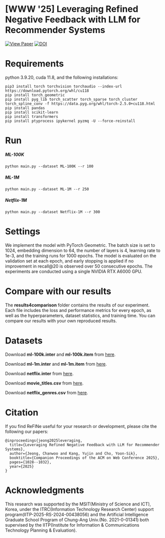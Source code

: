 # [WWW '25] Leveraging Refined Negative Feedback with LLM for Recommender Systems

[![View Paper](https://img.shields.io/badge/View%20Paper-PDF-red?logo=adobeacrobatreader)](https://dl.acm.org/doi/10.1145/3701716.3715538)
[![DOI](https://zenodo.org/badge/DOI/10.5281/zenodo.14808051.svg)](https://doi.org/10.5281/zenodo.14808051)

# Requirements
python 3.9.20, cuda 11.8, and the following installations:
```
pip3 install torch torchvision torchaudio --index-url https://download.pytorch.org/whl/cu118
pip install torch_geometric
pip install pyg_lib torch_scatter torch_sparse torch_cluster torch_spline_conv -f https://data.pyg.org/whl/torch-2.5.0+cu118.html
pip install pandas
pip install scikit-learn
pip install transformers
pip install ptyprocess ipykernel pyzmq -U --force-reinstall
```

# Run
##### ML-100K
```
python main.py --dataset ML-100K --r 100
```
##### ML-1M
```
python main.py --dataset ML-1M --r 250
```
##### Netflix-1M
```
python main.py --dataset Netflix-1M --r 300
```

# Settings
We implement the model with PyTorch Geometric.
The batch size is set to 1024, embedding dimension to 64, the number of layers is 4, learning rate to 1e-3, and the training runs for 1000 epochs.
The model is evaluated on the validation set at each epoch, and early stopping is applied if no improvement in recall@20 is observed over 50 consecutive epochs.
The experiments are conducted using a single NVIDIA RTX A6000 GPU.

# Compare with our results
The **results4comparison** folder contains the results of our experiment.
Each file includes the loss and performance metrics for every epoch, as well as the hyperparameters, dataset statistics, and training time.
You can compare our results with your own reproduced results.

# Datasets
Download **ml-100k.inter** and **ml-100k.item** from [here](https://recbole.s3-accelerate.amazonaws.com/ProcessedDatasets/MovieLens/ml-100k.zip).

Download **ml-1m.inter** and **ml-1m.item** from [here](https://recbole.s3-accelerate.amazonaws.com/ProcessedDatasets/MovieLens/ml-1m.zip).

Download **netflix.inter** from [here](https://recbole.s3-accelerate.amazonaws.com/ProcessedDatasets/Netflix/netflix.zip).

Download **movie_titles.csv** from [here](https://www.kaggle.com/datasets/netflix-inc/netflix-prize-data?select=movie_titles.csv).

Download **netflix_genres.csv** from [here](https://github.com/tommasocarraro/netflix-prize-with-genres).

# Citation
If you find ReFINe useful for your research or development, please cite the following our papers:
```
@inproceedings{jeong2025leveraging,
  title={Leveraging Refined Negative Feedback with LLM for Recommender Systems},
  author={Jeong, Chanwoo and Kang, Yujin and Cho, Yoon-Sik},
  booktitle={Companion Proceedings of the ACM on Web Conference 2025},
  pages={1028--1032},
  year={2025}
}
```

# Acknowledgments
This research was supported by the MSIT(Ministry of Science and ICT), Korea, under the ITRC(Information Technology Research Center) support program(IITP-2025-RS-2024-00438056) and the Artificial Intelligence Graduate School Program of Chung-Ang Univ.(No. 2021-0-01341) both supervised by the IITP(Institute for Information & Communications Technology Planning & Evaluation).
